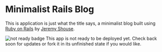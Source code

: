 # Minimalist Rails Blog

This is application is just what the title says, a minimalist blog built using [Ruby on Rails](http://rubyonrails.org) by [Jeremy Shouse](http://www.jeremy-shouse.com).

![not ready badge](http://img.shields.io/badge/Deployment-not%20ready-red.svg) This app is not ready to be deployed yet. Check back soon for updates or fork it in its unfinished state if you would like.